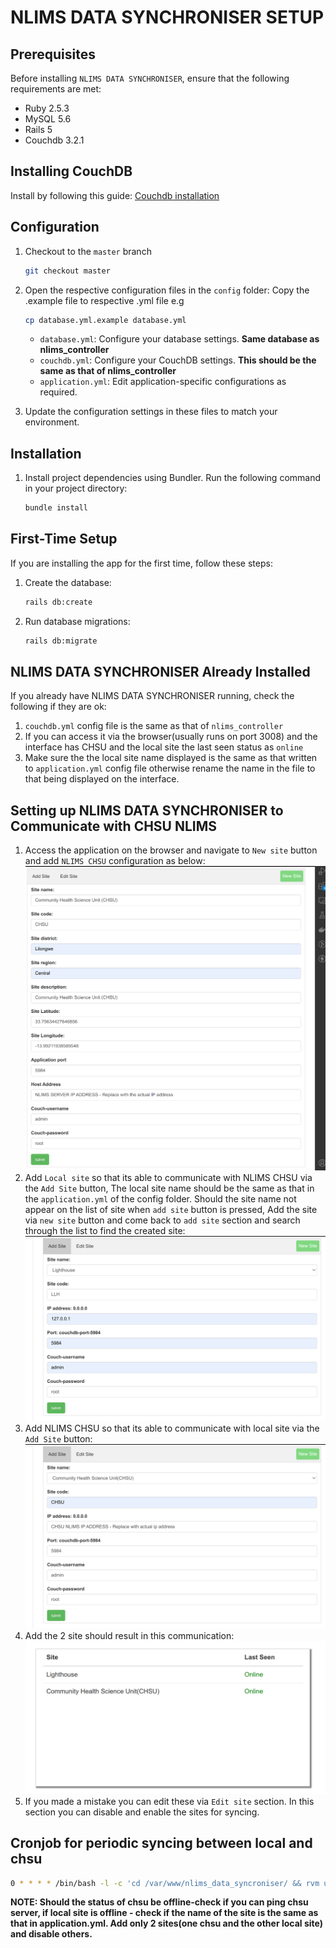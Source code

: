# NLIMS DATA SYNCHRONISER SETUP

## Prerequisites

Before installing `NLIMS DATA SYNCHRONISER`, ensure that the following requirements are met:

- Ruby 2.5.3
- MySQL 5.6
- Rails 5
- Couchdb 3.2.1

## Installing CouchDB
Install by following this guide: [Couchdb installation](https://github.com/HISMalawi/couchdb_installation/tree/main)

## Configuration

1. Checkout to the ```master``` branch
   ```bash
   git checkout master
   ```
2. Open the respective configuration files in the `config` folder: Copy the .example file to respective .yml file e.g  
   ```bash
   cp database.yml.example database.yml
   ```

   - `database.yml`: Configure your database settings. **Same database as nlims_controller**
   - `couchdb.yml`: Configure your CouchDB settings. **This should be the same as that of nlims_controller**
   - `application.yml`: Edit application-specific configurations as required.

3. Update the configuration settings in these files to match your environment.

## Installation

1. Install project dependencies using Bundler. Run the following command in your project directory:

   ```bash
   bundle install
   ```
## First-Time Setup

If you are installing the app for the first time, follow these steps:

1. Create the database:

   ```bash
   rails db:create
   ```
2. Run database migrations:

   ```bash
   rails db:migrate
   ```
## NLIMS DATA SYNCHRONISER Already Installed

If you already have NLIMS DATA SYNCHRONISER running, check the following if they are ok:

1. ```couchdb.yml``` config file is the same as that of ```nlims_controller```
2. If you can access it via the browser(usually runs on port 3008) and the interface has CHSU and the local site the last seen status as ```online```
3. Make sure the the local site name displayed is the same as that written to ```application.yml``` config file otherwise rename the name in the file to that being displayed on the interface.

## Setting up NLIMS DATA SYNCHRONISER to Communicate with CHSU NLIMS
1. Access the application on the browser and navigate to ```New site``` button and add ```NLIMS CHSU``` configuration as below: ![New Site](public/new%20site.png)
2. Add ```Local site``` so that its able to communicate with NLIMS CHSU via the ```Add Site``` button, The local site name should be the same as that in the ```application.yml``` of the config folder. Should the site name not appear on the list of site when ```add site``` button is pressed, Add the site via ```new site``` button and come back to ```add site``` section and search through the list to find the created site: ![Add site](public/add_sitee.png)
3. Add  NLIMS CHSU so that its able to communicate with local site via the ```Add Site``` button: ![Add site](public/add_site_chsu.png)
4. Add the 2 site should result in this communication:![Status](public/status.png)
5. If you made a mistake you can edit these via ```Edit site``` section. In this section you can disable and enable the sites for syncing.

## Cronjob for periodic syncing between local and chsu
```bash
0 * * * * /bin/bash -l -c 'cd /var/www/nlims_data_syncroniser/ && rvm use 2.5.3 && RAILS_ENV=development bundle exec rake nlims:sync_from_couchdb_to_couchdb --silent >> log/sync_couchdb_to_couchdb.log 2>&1'
```

**NOTE: Should the status of chsu be offline-check if you can ping chsu server, if local site is offline - check if the name of the site is the same as that in application.yml. Add only 2 sites(one chsu and the other local site) and disable others.**